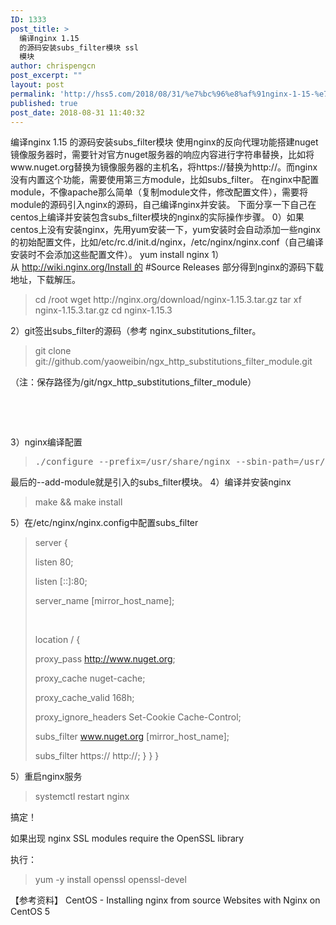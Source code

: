 ```yaml
---
ID: 1333
post_title: >
  编译nginx 1.15
  的源码安装subs_filter模块 ssl
  模块
author: chrispengcn
post_excerpt: ""
layout: post
permalink: 'http://hss5.com/2018/08/31/%e7%bc%96%e8%af%91nginx-1-15-%e7%9a%84%e6%ba%90%e7%a0%81%e5%ae%89%e8%a3%85subs_filter%e6%a8%a1%e5%9d%97/'
published: true
post_date: 2018-08-31 11:40:32
---
```

编译nginx 1.15 的源码安装subs_filter模块
使用nginx的反向代理功能搭建nuget镜像服务器时，需要针对官方nuget服务器的响应内容进行字符串替换，比如将www.nuget.org替换为镜像服务器的主机名，将https://替换为http://。而nginx没有内置这个功能，需要使用第三方module，比如subs_filter。
在nginx中配置module，不像apache那么简单（复制module文件，修改配置文件），需要将module的源码引入nginx的源码，自己编译nginx并安装。
下面分享一下自己在centos上编译并安装包含subs_filter模块的nginx的实际操作步骤。
0）如果centos上没有安装nginx，先用yum安装一下，yum安装时会自动添加一些nginx的初始配置文件，比如/etc/rc.d/init.d/nginx，/etc/nginx/nginx.conf（自己编译安装时不会添加这些配置文件）。
yum install nginx
1）从 http://wiki.nginx.org/Install 的 #Source Releases 部分得到nginx的源码下载地址，下载解压。
<blockquote>cd /root
wget http://nginx.org/download/nginx-1.15.3.tar.gz
tar xf nginx-1.15.3.tar.gz
cd nginx-1.15.3</blockquote>
2）git签出subs_filter的源码（参考 nginx_substitutions_filter。
<blockquote>git clone git://github.com/yaoweibin/ngx_http_substitutions_filter_module.git</blockquote>
（注：保存路径为/git/ngx_http_substitutions_filter_module）

&nbsp;

&nbsp;

3）nginx编译配置
<blockquote>
<pre>./configure --prefix=/usr/share/nginx --sbin-path=/usr/sbin/nginx --conf-path=/etc/nginx/nginx.conf --error-log-path=/var/log/nginx/error.log --http-log-path=/var/log/nginx/access.log --http-client-body-temp-path=/var/lib/nginx/tmp/client_body --http-proxy-temp-path=/var/lib/nginx/tmp/proxy --http-fastcgi-temp-path=/var/lib/nginx/tmp/fastcgi --http-uwsgi-temp-path=/var/lib/nginx/tmp/uwsgi --http-scgi-temp-path=/var/lib/nginx/tmp/scgi --pid-path=/run/nginx.pid --lock-path=/run/lock/subsys/nginx --user=nginx --group=nginx --with-file-aio --with-ipv6 --with-http_ssl_module --with-http_v2_module --with-http_realip_module --with-http_addition_module --with-http_sub_module --with-http_gunzip_module --with-http_gzip_static_module --with-http_random_index_module --with-http_secure_link_module --with-http_degradation_module --with-http_stub_status_module --add-module=/git/ngx_http_substitutions_filter_module</pre>
</blockquote>
最后的--add-module就是引入的subs_filter模块。
4）编译并安装nginx
<blockquote>make &amp;&amp; make install</blockquote>
5）在/etc/nginx/nginx.config中配置subs_filter
<blockquote>server {

listen 80;

listen [::]:80;

server_name [mirror_host_name];

&nbsp;

location / {

proxy_pass http://www.nuget.org;

proxy_cache nuget-cache;

proxy_cache_valid 168h;

proxy_ignore_headers Set-Cookie Cache-Control;

subs_filter www.nuget.org [mirror_host_name];

subs_filter https:// http://;
}
}
}</blockquote>
5）重启nginx服务
<blockquote>systemctl restart nginx</blockquote>
搞定！

如果出现 nginx SSL modules require the OpenSSL library

执行：
<blockquote>yum -y <span class="hljs-keyword">install</span> openssl openssl-devel</blockquote>
【参考资料】
CentOS - Installing nginx from source
Websites with Nginx on CentOS 5